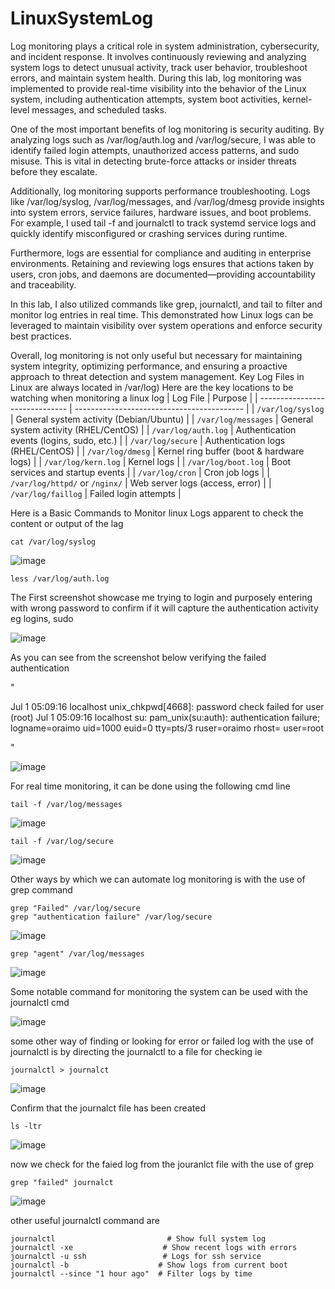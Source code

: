 # LinuxSystemLog

Log monitoring plays a critical role in system administration, cybersecurity, and incident response. It involves continuously reviewing and analyzing system logs to detect unusual activity, track user behavior, troubleshoot errors, and maintain system health. During this lab, log monitoring was implemented to provide real-time visibility into the behavior of the Linux system, including authentication attempts, system boot activities, kernel-level messages, and scheduled tasks.

One of the most important benefits of log monitoring is security auditing. By analyzing logs such as /var/log/auth.log and /var/log/secure, I was able to identify failed login attempts, unauthorized access patterns, and sudo misuse. This is vital in detecting brute-force attacks or insider threats before they escalate.

Additionally, log monitoring supports performance troubleshooting. Logs like /var/log/syslog, /var/log/messages, and /var/log/dmesg provide insights into system errors, service failures, hardware issues, and boot problems. For example, I used tail -f and journalctl to track systemd service logs and quickly identify misconfigured or crashing services during runtime.

Furthermore, logs are essential for compliance and auditing in enterprise environments. Retaining and reviewing logs ensures that actions taken by users, cron jobs, and daemons are documented—providing accountability and traceability.

In this lab, I also utilized commands like grep, journalctl, and tail to filter and monitor log entries in real time. This demonstrated how Linux logs can be leveraged to maintain visibility over system operations and enforce security best practices.

Overall, log monitoring is not only useful but necessary for maintaining system integrity, optimizing performance, and ensuring a proactive approach to threat detection and system management.
 Key Log Files in Linux are always located in /var/log)
 Here are the key locations to be watching when monitoring a linux log
 | Log File                       | Purpose                                    |
| ------------------------------ | ------------------------------------------ |
| `/var/log/syslog`              | General system activity (Debian/Ubuntu)    |
| `/var/log/messages`            | General system activity (RHEL/CentOS)      |
| `/var/log/auth.log`            | Authentication events (logins, sudo, etc.) |
| `/var/log/secure`              | Authentication logs (RHEL/CentOS)          |
| `/var/log/dmesg`               | Kernel ring buffer (boot & hardware logs)  |
| `/var/log/kern.log`            | Kernel logs                                |
| `/var/log/boot.log`            | Boot services and startup events           |
| `/var/log/cron`                | Cron job logs                              |
| `/var/log/httpd/` or `/nginx/` | Web server logs (access, error)            |
| `/var/log/faillog`             | Failed login attempts                      |

Here is a Basic Commands to Monitor linux Logs apparent to check the content or output of the lag 
````
cat /var/log/syslog
````

![image](https://github.com/user-attachments/assets/beb1005e-a231-4f1d-a6d3-a1c3e1bf9e8d)

````
less /var/log/auth.log
````
The First screenshot showcase me trying to login and purposely entering with wrong password to confirm if it will capture the authentication activity eg logins, sudo

![image](https://github.com/user-attachments/assets/891969a9-3292-4574-98ad-ddbca523d7f6)

As you can see from the screenshot below verifying the failed authentication 

"

Jul  1 05:09:16 localhost unix_chkpwd[4668]: password check failed for user (root)
Jul  1 05:09:16 localhost su: pam_unix(su:auth): authentication failure; logname=oraimo uid=1000 euid=0 tty=pts/3 ruser=oraimo rhost=  user=root

"


![image](https://github.com/user-attachments/assets/e5212c8d-d9f6-4481-86b1-6f4ed001f143)

For real time monitoring, it can be done using the following cmd line 
````
tail -f /var/log/messages
````

![image](https://github.com/user-attachments/assets/da01e59e-d222-44f3-b65f-97179021ee69)

````
tail -f /var/log/secure
````

![image](https://github.com/user-attachments/assets/35228f88-bfe9-4e24-8786-468cd5142416)

Other ways by which we can automate log monitoring is with the use of grep command 
````
grep "Failed" /var/log/secure
grep "authentication failure" /var/log/secure
````

![image](https://github.com/user-attachments/assets/d8f2fc43-5c5e-4c60-8753-7e8847500e09)

````
grep "agent" /var/log/messages
````

![image](https://github.com/user-attachments/assets/bfe9284a-36b8-4704-827d-a16a34547b9f)

Some notable command for monitoring the system can be used with the journalctl cmd 

![image](https://github.com/user-attachments/assets/7717f5b0-4531-4717-9f7e-45c13008f61e)

some other way of finding or looking for error or failed log with the use of journalctl is 
by directing the journalctl to a file for checking ie 
````
journalctl > journalct
````

![image](https://github.com/user-attachments/assets/cb821d81-ed57-41ec-b6ab-f8443b5eb9a0)

Confirm that the journalct file has been created 
````
ls -ltr 
````

![image](https://github.com/user-attachments/assets/dfa963d1-f095-4f66-8787-695f002a72f9)

now we check for the faied log from the jouranlct file with the use of grep 
````
grep "failed" journalct
````

![image](https://github.com/user-attachments/assets/d643be7e-950d-4ae8-8cc2-fde57fd0c411)

other useful journalctl command are 
````
journalctl                         # Show full system log
journalctl -xe                    # Show recent logs with errors
journalctl -u ssh                 # Logs for ssh service
journalctl -b                    # Show logs from current boot
journalctl --since "1 hour ago"  # Filter logs by time
````







